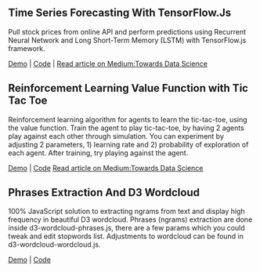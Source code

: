 ## Time Series Forecasting With TensorFlow.Js

Pull stock prices from online API and perform predictions using Recurrent Neural Network and Long Short-Term Memory (LSTM) with TensorFlow.js framework.

[Demo](https://lonedune.github.io/demos/tfjs-timeseries-stocks/) |
[Code](https://github.com/lonedune/demos/tree/master/src/app/components/tfjs-timeseries-stocks) |
[Read article on Medium:Towards Data Science](https://towardsdatascience.com/time-series-forecasting-with-tensorflow-js-1efd48ff2201)

## Reinforcement Learning Value Function with Tic Tac Toe

Reinforcement learning algorithm for agents to learn the tic-tac-toe, using the value function. Train the agent to play tic-tac-toe, by having 2 agents play against each other through simulation. You can experiment by adjusting 2 parameters, 1) learning rate and 2) probability of exploration of each agent. After training, try playing against the agent.

[Demo](https://lonedune.github.io/demos/rl-value-function-tic-tac-toe) |
[Code](https://github.com/lonedune/demos/tree/master/src/app/components/rl-value-function-tic-tac-toe)
[Read article on Medium:Towards Data Science](https://towardsdatascience.com/reinforcement-learning-value-function-57b04e911152)

## Phrases Extraction And D3 Wordcloud

100% JavaScript solution to extracting ngrams from text and display high frequency in beautiful D3 wordcloud. Phrases (ngrams) extraction are done inside d3-wordcloud-phrases.js, there are a few params which you could tweak and edit stopwords list. Adjustments to wordcloud can be found in d3-wordcloud-wordcloud.js.

[Demo](https://lonedune.github.io/demos/phrases-extraction-d3-wordcloud) |
[Code](https://github.com/lonedune/demos/tree/master/src/app/components/phrases-extraction-d3-wordcloud)
